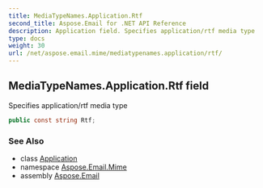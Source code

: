 ```yaml
---
title: MediaTypeNames.Application.Rtf
second_title: Aspose.Email for .NET API Reference
description: Application field. Specifies application/rtf media type
type: docs
weight: 30
url: /net/aspose.email.mime/mediatypenames.application/rtf/
---
```

## MediaTypeNames.Application.Rtf field

Specifies application/rtf media type

```csharp
public const string Rtf;
```

### See Also

* class [Application](../)
* namespace [Aspose.Email.Mime](../../mediatypenames.application/)
* assembly [Aspose.Email](../../../)


